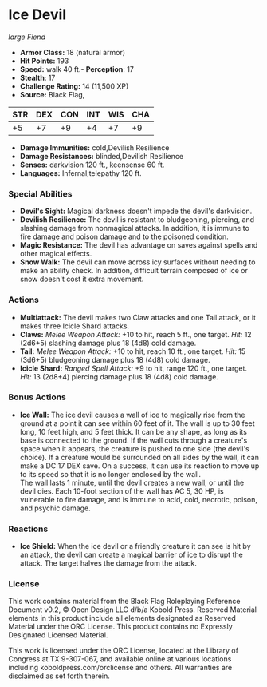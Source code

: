 # Ice Devil

*large* *Fiend*

- **Armor Class:** 18 (natural armor)
- **Hit Points:** 193 
- **Speed:** walk 40 ft.- **Perception**: 17
- **Stealth**: 17
- **Challenge Rating:** 14 (11,500 XP)
- **Source:** Black Flag,

| STR | DEX | CON | INT | WIS | CHA |
| --- | --- | --- | --- | --- | --- |
| +5 | +7 | +9 | +4 | +7 | +9 |

- **Damage Immunities:** cold,Devilish Resilience
- **Damage Resistances:** blinded,Devilish Resilience
- **Senses:** darkvision 120 ft., keensense 60 ft.
- **Languages:** Infernal,telepathy 120 ft.

### Special Abilities

- **Devil's Sight:** Magical darkness doesn't impede the devil's darkvision.
- **Devilish Resilience:** The devil is resistant to bludgeoning, piercing, and slashing damage from nonmagical attacks. In addition, it is immune to fire damage and poison damage and to the poisoned condition.
- **Magic Resistance:** The devil has advantage on saves against spells and other magical effects.
- **Snow Walk:** The devil can move across icy surfaces without needing to make an ability check. In addition, difficult terrain composed of ice or snow doesn't cost it extra movement.

### Actions

- **Multiattack:** The devil makes two Claw attacks and one Tail attack, or it makes three Icicle Shard attacks.
- **Claws:** _Melee Weapon Attack:_ +10 to hit, reach 5 ft., one target. _Hit:_ 12 (2d6+5) slashing damage plus 18 (4d8) cold damage.
- **Tail:** _Melee Weapon Attack:_ +10 to hit, reach 10 ft., one target. _Hit:_ 15 (3d6+5) bludgeoning damage plus 18 (4d8) cold damage.
- **Icicle Shard:** _Ranged Spell Attack:_ +9 to hit, range 120 ft., one target. _Hit:_ 13 (2d8+4) piercing damage plus 18 (4d8) cold damage.

### Bonus Actions

- **Ice Wall:** The ice devil causes a wall of ice to magically rise from the ground at a point it can see within 60 feet of it. The wall is up to 30 feet long, 10 feet high, and 5 feet thick. It can be any shape, as long as its base is connected to the ground. If the wall cuts through a creature's space when it appears, the creature is pushed to one side (the devil's choice). If a creature would be surrounded on all sides by the wall, it can make a DC 17 DEX save. On a success, it can use its reaction to move up to its speed so that it is no longer enclosed by the wall.<br>The wall lasts 1 minute, until the devil creates a new wall, or until the devil dies. Each 10-foot section of the wall has AC 5, 30 HP, is vulnerable to fire damage, and is immune to acid, cold, necrotic, poison, and psychic damage.

### Reactions

- **Ice Shield:** When the ice devil or a friendly creature it can see is hit by an attack, the devil can create a magical barrier of ice to disrupt the attack. The target halves the damage from the attack.


### License

This work contains material from the Black Flag Roleplaying Reference Document v0.2, © Open Design LLC d/b/a Kobold Press. Reserved Material elements in this product include all elements designated as Reserved Material under the ORC License. This product contains no Expressly Designated Licensed Material.

This work is licensed under the ORC License, located at the Library of Congress at TX 9-307-067, and available online at various locations including koboldpress.com/orclicense and others. All warranties are disclaimed as set forth therein.
